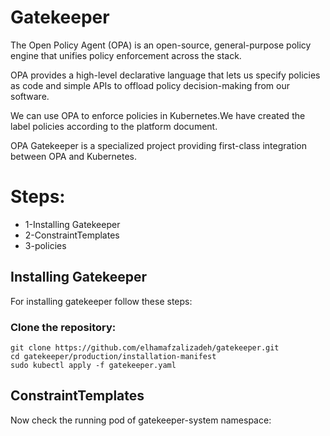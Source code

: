 # Gatekeeper

The Open Policy Agent (OPA) is an open-source, general-purpose policy engine that unifies policy enforcement across the stack.

OPA provides a high-level declarative language that lets us specify policies as code and simple APIs to offload policy decision-making from our software.

We can use OPA to enforce policies in Kubernetes.We have created the label policies according to the platform document.

OPA Gatekeeper is a specialized project providing first-class integration between OPA and Kubernetes.

# Steps:

* 1-Installing Gatekeeper
* 2-ConstraintTemplates
* 3-policies


## Installing Gatekeeper

For installing gatekeeper follow these steps:

### Clone the repository:

```
git clone https://github.com/elhamafzalizadeh/gatekeeper.git
cd gatekeeper/production/installation-manifest
sudo kubectl apply -f gatekeeper.yaml

```

## ConstraintTemplates





Now check the running pod of gatekeeper-system namespace:
